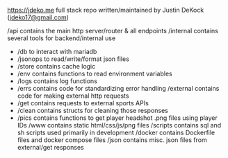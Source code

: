 https://jdeko.me
full stack repo
written/maintained by Justin DeKock (jdeko17@gmail.com)

/api contains the main http server/router & all endpoints
/internal contains several tools for backend/internal use
 - /db to interact with mariadb
 - /jsonops to read/write/format json files
 - /store contains cache logic
 - /env contains functions to read environment variables
 - /logs contains log functions
 - /errs contains code for standardizing error handling
 /external contains code for making external http requests
 - /get contains requests to external sports APIs
 - /clean contains structs for cleaning those responses
 - /pics contains functions to get player headshot .png files using player IDs
 /www contains static html/css/js/png files
 /scripts contains sql and sh scripts used primarily in development
 /docker contains Dockerfile files and docker compose files
 /json contains misc. json files from external/get responses
